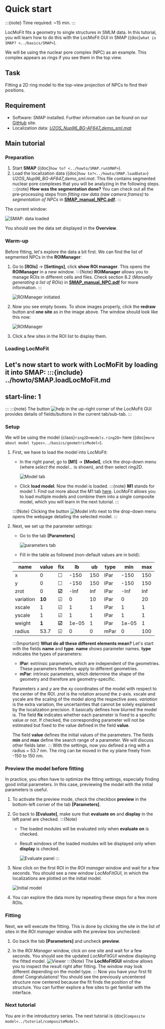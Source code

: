 # Quick start

:::{note}
Time required: ~15 min.
:::

LocMoFit fits a geometry to single structures in SMLM data. In this tutorial, you will learn how to do this with the LocMoFit GUI in SMAP ({doc}`what is SMAP? <../basics/SMAP>`).

We will be using the nuclear pore complex (NPC) as an example. This complex appears as rings if you see them in the top view.

## Task
Fitting a 2D ring model to the top-view projection of NPCs to find their positions.

## Requirement
* Software: SMAP installed. Further information can be found on our [GitHub](https://github.com/jries/SMAP/) site.
* Localization data: _[U2OS_Nup96_BG-AF647_demo_sml.mat](https://www.embl.de/download/ries/LocMoFit/)_

## Main tutorial

### Preparation
1. Start **SMAP** ({doc}`how to? <../howto/SMAP.runSMAP>`).
2. Load the localization data ({doc}`how to?<../howto/SMAP.loadData>`) _U2OS_Nup96_BG-AF647_demo_sml.mat_. This file contains segmented nuclear pore complexes that you will be analyzing in the following steps.
:::{note}
**How was the segmentation done?** You can check out all the pre-processing steps from _fitting raw data (raw camera frames)_ to _segmentation of NPCs_ in [**SMAP_manual_NPC.pdf**](https://www.embl.de/download/ries/Documentation/SMAP_manual_NPC.pdf).
:::

The current window:

![SMAP: data loaded](../images/SMAP_dataLoaded.png)

You should see the data set displayed in the **Overview**.

### Warm-up
Before fitting, let's explore the data a bit first. We can find the list of segmented NPCs in the **ROIManager**:
1. Go to **[ROIs]** -> **[Settings]**, click **show ROI manager**. This opens the **ROIManager** in a new window.
	:::{Note}
	**ROIManager** allows you to manage ROIs in different cells and files. Check section 8.2 (_Manually generating a list of ROIs_) in [**SMAP_manual_NPC.pdf**](https://www.embl.de/download/ries/Documentation/SMAP_UserGuide.pdf) for more information.
	:::
	
	![ROIManager initiated](../images/viewer_init.png)

2.	Now you see empty boxes. To show images properly, click the **redraw** button and **one site** as in the image above. The window should look like this now:
	
	![ROIManager](../images/ROIManager_overview.png)
	
3. Click a few sites in the ROI list to display them.

### Loading LocMoFit
Let's now start to work with LocMoFit by loading it into SMAP:
:::{include} ../howto/SMAP.loadLocMoFit.md
---
start-line: 1
---
:::
:::{note}
The button ![help](../images/button_help.png) in the up-right corner of the LocMoFit GUI provides details of fields/buttons in the current tab/sub-tab.
:::

### Setup
We will be using the model {class}`ring2D<models.ring2D>` here ({doc}`more about model types<../basics/geometricModel>`).
1. First, we have to load the model into LocMoFit:
	* In the right panel, go to **[M1]** -> **[Model]**, click the drop-down menu (where _select the model..._ is shown), and then select _ring2D_.
	
		![Model tab](../images/modelTab_default.png)
   
	* Click **load model**. Now the model is loaded.
	:::{note}
	**M1** stands for model 1. Find out more about the M1 tab [here](../basics/GUIOverview.html#tab-m1-model-1). LocMoFit allows you to load multiple models and combine them into a single composite model, which you will learn in the next tutorial.
	:::
	
	:::{Note}
	Clicking the button ![Model info](../images/button_info.png) next to the drop-down menu opens the webpage detailing the selected model.
	:::
	
2. Next, we set up the parameter settings:
	* Go to the tab **[Parameters]**

		![parameters tab](../images/parameters_modelLoaded.png)

	* Fill in the table as followed (non-default values are in bold):
	
	| name | value | fix | lb | ub | type | min | max |
	| --- | --- | --- | --- | --- | --- | --- | --- |
	| x         | 0 | ☐ | -150 | 150 | lPar | -150 | 150 |
	| y         | 0 | ☐ | -150 | 150 | lPar | -150 | 150 |
	| zrot      | 0 | **☑** | -Inf | Inf | lPar | -Inf | Inf |
	| variation | **10** | ☑ | 0 | 10 | lPar | 0 | 20 |
	| xscale    | 1 | ☑ | 1 | 1 | lPar | 1 | 1 |
	| yscale    | 1 | ☑ | 1 | 1 | lPar | 1 | 1 |
	| weight    | **1** | **☑** | 1e-05 | 1 | lPar | 1e-05 | 1 |
	| radius    | 53.7 | ☑ | 0 | 0 | mPar | 0 | 100 |
	
	:::{Important}
	**What do all these different elements mean?** Let's start with the fields **name** and **type**. **name** shows parameter names. **type** indicates the types of parameters:
	
	* **lPar**: extrinsic parameters, which are independent of the geometries. These parameters therefore apply to different geometries.
	* **mPar**: intrinsic parameters, which determine the shape of the geometry and therefore are geometry-specific.
	
	Parameters _x_ and _y_ are the xy coordinates of the model with respect to the center of the ROI. _zrot_ is the rotation around the z-axis. xscale and yscale are the scaling of the model along the respective axes. _variation_ is the extra variation, the uncertainties that cannot be solely explained by the localization precision. It basically defines how blurred the model is.
	The field **fix** indicates whether each parameter is fixed to a specific value or not. If checked, the corresponding parameter will not be estimated but fixed to the value defined in the field **value**.
	
	The field **value** defines the initial values of the parameters. The fields **min** and **max** define the search range of a parameter. We will discuss other fields later.
	:::
	With the settings, now you defined a ring with a radius = 53.7 nm. The ring can be moved in the xy plane freely from -150 to 150 nm.

### Preview the model before fitting
In practice, you often have to optimize the fitting settings, especially finding good initial parameters. In this case, previewing the model with the initial parameters is useful.

1. To activate the preview mode, check the checkbox **preview** in the bottom-left corner of the tab **[Parameters]**.

2. Go back to **[Evaluate]**, make sure that **evaluate on** and **display** in the left panel are checked.
	:::{Note}
	* The loaded modules will be evaluated only when **evaluate on** is checked.
	* Result windows of the loaded modules will be displayed only when **display** is checked.
	
		![Evaluate panel](../images/evaluate_lowerLeft.png)
	:::

3. Now click on the first ROI in the _ROI manager_ window and wait for a few seconds. You should see a new window _LocMoFitGUI_, in which the localizations are plotted on the initial model.

	![Initial model](../images/viewer_quickstart_preview.png)

4. You can explore the data more by repeating these steps for a few more ROIs.

### Fitting
Next, we will execute the fitting. This is done by clicking the site in the list of sites in the _ROI manager_ window with the preview box unchecked:

1. Go back the tab **[Parameters]** and uncheck **preview**.
	
2. In the _ROI Manager_ window, click on one site and wait for a few seconds. You should see the updated _LocMoFitGUI_ window displaying the fitted model.
	![Viewer](../images/viewer_quickstart.png)
	:::{Note}
	The **LocMoFitGUI** window allows you to inspect the result right after fitting. The window may look different depending on the model type.
	:::
Now you have your first fit done! Congratulations! You should see the previously uncentered structure now centered because the fit finds the position of the structure. You can further explore a few sites to get familiar with the interface.

### Next tutorial
You are in the introductory series. The next tutorial is {doc}`Composite model<../tutorial/compositeModel>`.
